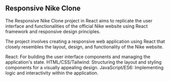 ## Responsive Nike Clone

The Responsive Nike Clone project in React aims to replicate the user interface and functionalities of the official Nike website using React framework and responsive design principles.

The project involves creating a responsive web application using React that closely resembles the layout, design, and functionality of the Nike website.

React: For building the user interface components and managing the application's state.
HTML/CSS/Tailwind: Structuring the layout and styling components for a visually appealing design.
JavaScript/ES6: Implementing logic and interactivity within the application.
